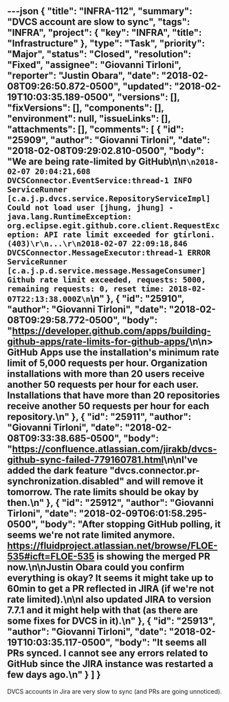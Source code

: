 ---json
{
  "title": "INFRA-112",
  "summary": "DVCS account are slow to sync",
  "tags": "INFRA",
  "project": {
    "key": "INFRA",
    "title": "Infrastructure"
  },
  "type": "Task",
  "priority": "Major",
  "status": "Closed",
  "resolution": "Fixed",
  "assignee": "Giovanni Tirloni",
  "reporter": "Justin Obara",
  "date": "2018-02-08T09:26:50.872-0500",
  "updated": "2018-02-19T10:03:35.189-0500",
  "versions": [],
  "fixVersions": [],
  "components": [],
  "environment": null,
  "issueLinks": [],
  "attachments": [],
  "comments": [
    {
      "id": "25909",
      "author": "Giovanni Tirloni",
      "date": "2018-02-08T09:29:02.810-0500",
      "body": "We are being rate-limited by GitHub\n\n```\n2018-02-07 20:04:21,608 DVCSConnector.EventService:thread-1 INFO ServiceRunner     [c.a.j.p.dvcs.service.RepositoryServiceImpl] Could not load user [jhung, jhung] - java.lang.RuntimeException: org.eclipse.egit.github.core.client.RequestException: API rate limit exceeded for gtirloni. (403)\r\n...\r\n2018-02-07 22:09:18,846 DVCSConnector.MessageExecutor:thread-1 ERROR ServiceRunner     [c.a.j.p.d.service.message.MessageConsumer] Github rate limit exceeded, requests: 5000, remaining requests: 0, reset time: 2018-02-07T22:13:38.000Z\n```\n"
    },
    {
      "id": "25910",
      "author": "Giovanni Tirloni",
      "date": "2018-02-08T09:29:58.772-0500",
      "body": "<https://developer.github.com/apps/building-github-apps/rate-limits-for-github-apps/>\n\n> GitHub Apps use the installation's minimum rate limit of 5,000 requests per hour. Organization installations with more than 20 users receive another 50 requests per hour for each user. Installations that have more than 20 repositories receive another 50 requests per hour for each repository.\n"
    },
    {
      "id": "25911",
      "author": "Giovanni Tirloni",
      "date": "2018-02-08T09:33:38.685-0500",
      "body": "<https://confluence.atlassian.com/jirakb/dvcs-github-sync-failed-779160781.html>\n\nI've added the dark feature \"dvcs.connector.pr-synchronization.disabled\" and will remove it tomorrow. The rate limits should be okay by then.\n"
    },
    {
      "id": "25912",
      "author": "Giovanni Tirloni",
      "date": "2018-02-09T06:01:58.295-0500",
      "body": "After stopping GitHub polling, it seems we're not rate limited anymore. <https://fluidproject.atlassian.net/browse/FLOE-535#icft=FLOE-535> is showing the merged PR now.\n\nJustin Obara could you confirm everything is okay? It seems it might take up to 60min to get a PR reflected in JIRA (if we're not rate limited).\n\nI also updated JIRA to version 7.7.1 and it might help with that (as there are some fixes for DVCS in it).\n"
    },
    {
      "id": "25913",
      "author": "Giovanni Tirloni",
      "date": "2018-02-19T10:03:35.117-0500",
      "body": "It seems all PRs synced. I cannot see any errors related to GitHub since the JIRA instance was restarted a few days ago.\n"
    }
  ]
}
---
DVCS accounts in Jira are very slow to sync (and PRs are going unnoticed).

        
